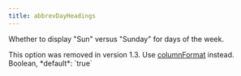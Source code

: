 ```yaml
---
title: abbrevDayHeadings
---
```


Whether to display "Sun" versus "Sunday" for days of the week.

<div class='removed-notice'>
This option was removed in version 1.3. Use <a href='columnFormat'>columnFormat</a> instead.
</div>

<div class='spec' markdown='1'>
Boolean, *default*: `true`
</div>
